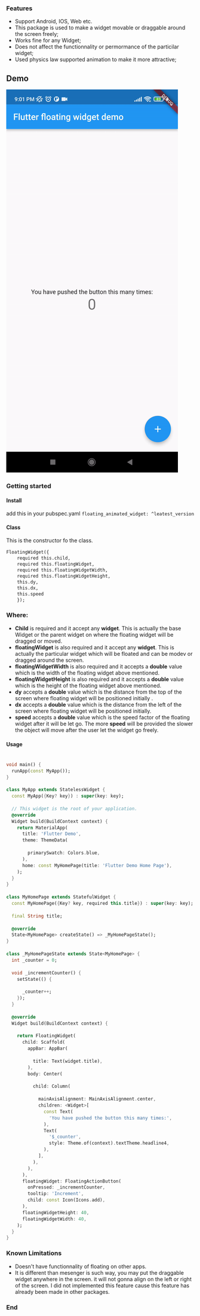 ### Features

- Support Android, IOS, Web etc.
- This package is used to make a widget movable or draggable around the screen freely;
- Works fine for any Widget;
- Does not affect the functionnality or permormance of the particilar widget;
- Used physics law supported animation to make it more attractive;


## Demo

![](https://raw.githubusercontent.com/Smueez/assets/d69fb817054f9f90796915078c9099f3e527d168/ezgif.com-gif-maker.gif)



### Getting started

####  Install
add this in your pubspec.yaml
`floating_animated_widget: ^leatest_version`

#### Class

This is the constructor fo the class.

    FloatingWidget({
		required this.child,
    	required this.floatingWidget,
		required this.floatingWidgetWidth,
    	required this.floatingWidgetHeight,
    	this.dy,
    	this.dx,
    	this.speed
		});

### Where:

-   **Child** is required and it accept any **widget**. This is actually the base Widget or the parent widget on where the floating widget will be dragged or moved.
-   **floatingWidget** is also required and it accept any **widget**. This is actually the particular widget which will be floated and can be modev or dragged around the screen.
-  **floatingWidgetWidth** is also required and it accepts a **double** value which is the width of the floating widget above mentioned.
-  **floatingWidgetHeight** is also required and it accepts a **double** value which is the height of the floating widget above mentioned.
-  **dy** accepts a **double** value which is the distance from the top of the screen where floating widget will be positioned initially .
-  **dx** accepts a **double** value which is the distance from the left of the screen where floating widget will be positioned initially.
-  **speed** accepts a **double** value which is the speed factor of the floating widget after it will be let go. The more **speed** will be provided the slower the object will move after the user let the widget go freely.

#### Usage　

```Dart

void main() {
  runApp(const MyApp());
}

class MyApp extends StatelessWidget {
  const MyApp({Key? key}) : super(key: key);

  // This widget is the root of your application.
  @override
  Widget build(BuildContext context) {
    return MaterialApp(
      title: 'Flutter Demo',
      theme: ThemeData(

        primarySwatch: Colors.blue,
      ),
      home: const MyHomePage(title: 'Flutter Demo Home Page'),
    );
  }
}

class MyHomePage extends StatefulWidget {
  const MyHomePage({Key? key, required this.title}) : super(key: key);

  final String title;

  @override
  State<MyHomePage> createState() => _MyHomePageState();
}

class _MyHomePageState extends State<MyHomePage> {
  int _counter = 0;

  void _incrementCounter() {
    setState(() {

      _counter++;
    });
  }

  @override
  Widget build(BuildContext context) {

    return FloatingWidget(
      child: Scaffold(
        appBar: AppBar(

          title: Text(widget.title),
        ),
        body: Center(

          child: Column(

            mainAxisAlignment: MainAxisAlignment.center,
            children: <Widget>[
              const Text(
                'You have pushed the button this many times:',
              ),
              Text(
                '$_counter',
                style: Theme.of(context).textTheme.headline4,
              ),
            ],
          ),
        ),
      ),
      floatingWidget: FloatingActionButton(
        onPressed: _incrementCounter,
        tooltip: 'Increment',
        child: const Icon(Icons.add),
      ),
      floatingWidgetHeight: 40,
      floatingWidgetWidth: 40,
    );
  }
}

```
### Known Limitations
- Doesn't have functionnality of floating on other apps.
- It is different than mesenger is such way, you may put the draggable widget anywhere in the screen. it will not gonna align on the left or right of the screen. I did not implemented this feature cause this feature has already been made in other packages.
### End